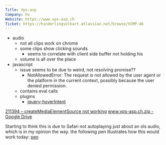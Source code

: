 ```yaml
---
Title: Vps-asp
Company: hv
Website: https://www.vps-asp.ch
Ticket: https://hinderlingvolkart.atlassian.net/browse/VCMP-46
---
```


- audio
  - not all clips work on chrome
  - some clips show clicking sounds
    - seems to correlate with client side buffer not holding his
  - volume is all over the place
- javascript
  - issue seems to be due to weird, not resolving promise??
    - NotAllowedError: The request is not allowed by the user agent or the platform in the current context, possibly because the user denied permission.
  - contains eval calls
  - plugins
    - [jquery-hoverIntent](https://github.com/briancherne/jquery-hoverIntent)

[211394 – createMediaElementSource not working](https://bugs.webkit.org/show_bug.cgi?id=211394)
[www.vps-asp.ch.zip - Google Drive](https://drive.google.com/file/d/1Kklkn9pFjG1n6wqQQFfaRx_R7sVi0mID/view)

Starting to think this is due to Safari not autoplaying just about an ols audio, which is in my opinion the way.
the following pen illustrates how this would work today:
[pen](https://codepen.io/AlexJenter/pen/RwoRmZK?editors=1010)
